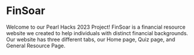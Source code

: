 # FinSoar
Welcome to our Pearl Hacks 2023 Project!
FinSoar is a financial resource website we created to help individuals with distinct financial backgrounds.
Our website has three different tabs, our Home page, Quiz page, and General Resource Page.
